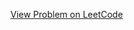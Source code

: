 [View Problem on LeetCode](https://leetcode.com/problems/find-the-smallest-divisor-given-a-threshold/)